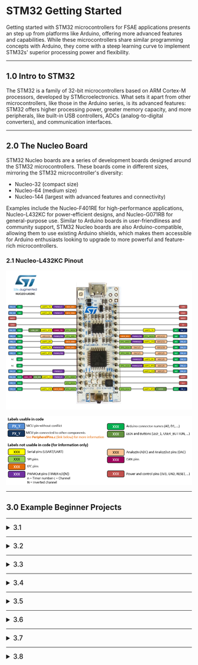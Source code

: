 # STM32 Getting Started

Getting started with STM32 microcontrollers for FSAE applications presents an step up from platforms
like Arduino, offering more advanced features and capabilities. While these microcontrollers share
similar programming concepts with Arduino, they come with a steep learning curve to implement
STM32s' superior processing power and flexibility.

---

## 1.0 Intro to STM32

The STM32 is a family of 32-bit microcontrollers based on ARM Cortex-M processors, developed by
STMicroelectronics. What sets it apart from other microcontrollers, like those in the Arduino
series, is its advanced features: STM32 offers higher processing power, greater memory capacity, and
more peripherals, like built-in USB controllers, ADCs (analog-to-digital converters), and
communication interfaces.

---

## 2.0 The Nucleo Board

STM32 Nucleo boards are a series of development boards designed around the STM32 microcontrollers.
These boards come in different sizes, mirroring the STM32 microcontroller's diversity:

- Nucleo-32 (compact size)
- Nucleo-64 (medium size)
- Nucleo-144 (largest with advanced features and connectivity)

Examples include the Nucleo-F401RE for high-performance applications, Nucleo-L432KC for
power-efficient designs, and Nucleo-G071RB for general-purpose use. Similar to Arduino boards in
user-friendliness and community support, STM32 Nucleo boards are also Arduino-compatible, allowing
them to use existing Arduino shields, which makes them accessible for Arduino enthusiasts looking
to upgrade to more powerful and feature-rich microcontrollers.

### 2.1 Nucleo-L432KC Pinout

![nucleol432kc_pinout.png](pictures%2Fnucleol432kc_pinout.png)

![pinout_legend.png](pictures%2Fpinout_legend.png)

---

## 3.0 Example Beginner Projects

---

<details>
  <summary style="font-size: 18px; font-weight: 500; cursor: pointer;">3.1</summary>

### 3.1 Hello World: Onboard GPIO LED Blinking

Resources:

- [stm32_gpio.md](peripherals%2Fstm32_gpio.md)

Dev Envs:

- [stm32_ide_setup.md](..%2F..%2Fdevenvs%2Fstm32_ide_setup.md)

</details>

---

<details>
  <summary style="font-size: 18px; font-weight: 500; cursor: pointer;">3.2</summary>

### 3.2 First Input: GPIO Push Button Input

Resources:

- [stm32_gpio.md](peripherals%2Fstm32_gpio.md)

</details>

---

<details>
  <summary style="font-size: 18px; font-weight: 500; cursor: pointer;">3.3</summary>

### 3.3 Debug Expansion with Analog: Reading ADC with the Debugger

Resources:

- [stm32_adc.md](peripherals%2Fstm32_adc.md)

</details>

---

<details>
  <summary style="font-size: 18px; font-weight: 500; cursor: pointer;">3.4</summary>

### 3.4 Always Reading: ADC with DMA

Resources:

- [stm32_dma.md](peripherals%2Fstm32_dma.md)

</details>

---

<details>
  <summary style="font-size: 18px; font-weight: 500; cursor: pointer;">3.5</summary>

### 3.5 Reactive system: NVIC

</details>

---

<details>
  <summary style="font-size: 18px; font-weight: 500; cursor: pointer;">3.6</summary>

### 3.6 Not Brainless Design: Scheduler

Resources:

- [stm32_scheduler.md](stm32_scheduler.md)
- [stm32_clocks.md](stm32_clocks.md)

</details>

---

<details>
  <summary style="font-size: 18px; font-weight: 500; cursor: pointer;">3.7</summary>

### 3.7 Basic Communication: Arduino to STM32 USART

Resources:

Dev Envs:

- [arduino_prototyping.md](..%2F..%2Fdevenvs%2Farduino_prototyping.md)

</details>

---

<details>
  <summary style="font-size: 18px; font-weight: 500; cursor: pointer;">3.8</summary>

### 3.8 Advanced Communications: CAN Messaging

Resources:

- [stm32_can_bus.md](peripherals%2Fstm32_can_bus.md)

Dev Envs:

- [can_bus_dev_tools.md](..%2F..%2Fdevenvs%2Fcan_bus_dev_tools.md)

</details>
